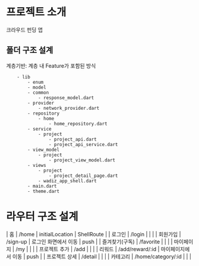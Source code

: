 # 프로젝트 소개
크라우드 펀딩 앱

## 폴더 구조 설계

계층기반: 계층 내 Feature가 포함된 방식

```
    - lib
        - enum
        - model
        - common
            - response_model.dart
        - provider
            - network_provider.dart
        - repository
            - home
                - home_repository.dart
        - service
            - project
                - project_api.dart
                - project_api_service.dart
        - view_model
            - project
                - project_view_model.dart
        - views
            - project
                - project_detail_page.dart
            - wadiz_app_shell.dart
        - main.dart
        - theme.dart

```


# 라우터 구조 설계

| 홈 | /home | initialLocation | ShellRoute |
| 로그인   | /login |   |  |
| 회원가입  | /sign-up | 로그인 화면에서 이동  | push |
| 즐겨찾기(구독)  | /favorite |   |   |
| 마이페이지  | /my |   |   |
| 프로젝트 추가  | /add |   |   |
| 리워드  | /add/reward/:id | 마이페이지에서 이동 | push |
| 프로젝트 상세  | /detail |   |   |
| 카테고리  | /home/category/:id |   |   |
